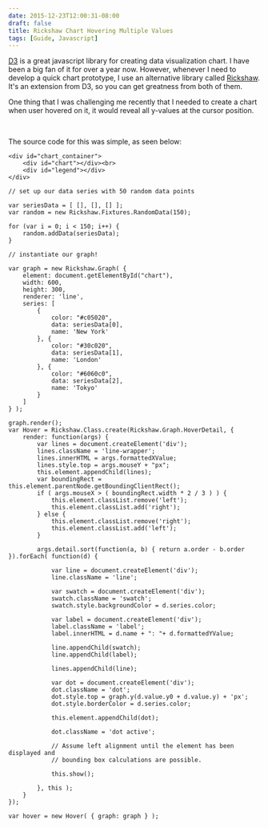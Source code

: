```yaml
---
date: 2015-12-23T12:00:31-08:00
draft: false 
title: Rickshaw Chart Hovering Multiple Values
tags: [Guide, Javascript]
---
```


[D3](http://d3js.org/) is a great javascript library for creating data visualization chart. I have
been a big fan of it for over a year now. However, whenever I need to develop a
quick chart prototype, I use an alternative library called
[Rickshaw](http://code.shutterstock.com/rickshaw/examples/). It's an
extension from D3, so you can get greatness from both of them.
<!--more-->

One thing that I was challenging me recently that I needed to create a chart
when user hovered on it, it would reveal all y-values at the cursor position.

<div id="chart_container">
	<div id="chart"></div><br>
	<div id="legend"></div>
</div>


<style>
#chart_container {
	width: 600px;
    max-width: 100%;
}
.swatch {
	display: inline-block;
	width: 10px;
	height: 10px;
	margin: 0 8px 0 0;
}
.label {
	display: inline-block;
}
#legend {
	text-align: center;
}
.rickshaw_graph .detail {
	background: none;
}
.line-wrapper {
    opacity: 1;
    background: #f3f7f8;
    padding: 7px 10px;
    border-radius: 3px;
    font-size: 0.8em;
    white-space: nowrap;
    left: 10px;
    position: absolute;
    min-width: 300px;
}
.line-wrapper .line {
    position: relative;
    margin-top: 3px;
}
.line-wrapper .swatch {
    border-radius: 10px;
    width: 9px;
    height: 9px;
    position: absolute;
    top: 3px;
}
.line-wrapper .label {
    font-weight: 600;
    padding-left: 18px;
}
.line-wrapper .label   span {
    font-weight: 400;
}
.line-wrapper .label .metric-legend-label {
    margin-right: 5px;
    padding-right: 5px;
}
.line-wrapper .label .metric-legend-label .text {
    font-weight: 600;
    text-transform: capitalize;
}
</style>

<link rel="stylesheet" href="/blog-vendor/rickshaw.min.css">
<script src="/blog-vendor/d3.min.js"></script>
<script src="/blog-vendor/rickshaw.min.js"></script>

<script type="text/javascript">

    // set up our data series with 50 random data points

    var seriesData = [ [], [], [] ];
    var random = new Rickshaw.Fixtures.RandomData(150);

    for (var i = 0; i < 150; i++) {
        random.addData(seriesData);
    }

    // instantiate our graph!

    var graph = new Rickshaw.Graph( {
        element: document.getElementById("chart"),
        width: 600,
        height: 300,
        renderer: 'line',
        series: [
            {
                color: "#c05020",
                data: seriesData[0],
                name: 'New York'
            }, {
                color: "#30c020",
                data: seriesData[1],
                name: 'London'
            }, {
                color: "#6060c0",
                data: seriesData[2],
                name: 'Tokyo'
            }
        ]
    } );

    graph.render();

    var Hover = Rickshaw.Class.create(Rickshaw.Graph.HoverDetail, {

        render: function(args) {

            var lines = document.createElement('div');
            lines.className = 'line-wrapper';
            lines.innerHTML = args.formattedXValue;
            lines.style.top = args.mouseY + "px";
            this.element.appendChild(lines);
            var boundingRect = this.element.parentNode.getBoundingClientRect();
            if ( args.mouseX > ( boundingRect.width * 2 / 3 ) ) {
                this.element.classList.remove('left');
                this.element.classList.add('right');
            } else {
                this.element.classList.remove('right');
                this.element.classList.add('left');
            }

            args.detail.sort(function(a, b) { return a.order - b.order }).forEach( function(d) {

                var line = document.createElement('div');
                line.className = 'line';

                var swatch = document.createElement('div');
                swatch.className = 'swatch';
                swatch.style.backgroundColor = d.series.color;

                var label = document.createElement('div');
                label.className = 'label';
                label.innerHTML = d.name + ": "+ d.formattedYValue;

                line.appendChild(swatch);
                line.appendChild(label);

                lines.appendChild(line);

                var dot = document.createElement('div');
                dot.className = 'dot';
                dot.style.top = graph.y(d.value.y0 + d.value.y) + 'px';
                dot.style.borderColor = d.series.color;

                this.element.appendChild(dot);

                dot.className = 'dot active';

                // Assume left alignment until the element has been displayed and
                // bounding box calculations are possible.

                this.show();

            }, this );
        }
    });

    var hover = new Hover( { graph: graph } ); 

</script>

The source code for this was simple, as seen below:

    <div id="chart_container">
        <div id="chart"></div><br>
        <div id="legend"></div>
    </div>

<!--break-->


    // set up our data series with 50 random data points

    var seriesData = [ [], [], [] ];
    var random = new Rickshaw.Fixtures.RandomData(150);

    for (var i = 0; i < 150; i++) {
        random.addData(seriesData);
    }

    // instantiate our graph!

    var graph = new Rickshaw.Graph( {
        element: document.getElementById("chart"),
        width: 600,
        height: 300,
        renderer: 'line',
        series: [
            {
                color: "#c05020",
                data: seriesData[0],
                name: 'New York'
            }, {
                color: "#30c020",
                data: seriesData[1],
                name: 'London'
            }, {
                color: "#6060c0",
                data: seriesData[2],
                name: 'Tokyo'
            }
        ]
    } );

    graph.render();
    var Hover = Rickshaw.Class.create(Rickshaw.Graph.HoverDetail, {
        render: function(args) {
            var lines = document.createElement('div');
            lines.className = 'line-wrapper';
            lines.innerHTML = args.formattedXValue;
            lines.style.top = args.mouseY + "px";
            this.element.appendChild(lines);
            var boundingRect = this.element.parentNode.getBoundingClientRect();
            if ( args.mouseX > ( boundingRect.width * 2 / 3 ) ) {
                this.element.classList.remove('left');
                this.element.classList.add('right');
            } else {
                this.element.classList.remove('right');
                this.element.classList.add('left');
            }

            args.detail.sort(function(a, b) { return a.order - b.order }).forEach( function(d) {

                var line = document.createElement('div');
                line.className = 'line';

                var swatch = document.createElement('div');
                swatch.className = 'swatch';
                swatch.style.backgroundColor = d.series.color;

                var label = document.createElement('div');
                label.className = 'label';
                label.innerHTML = d.name + ": "+ d.formattedYValue;

                line.appendChild(swatch);
                line.appendChild(label);

                lines.appendChild(line);

                var dot = document.createElement('div');
                dot.className = 'dot';
                dot.style.top = graph.y(d.value.y0 + d.value.y) + 'px';
                dot.style.borderColor = d.series.color;

                this.element.appendChild(dot);

                dot.className = 'dot active';

                // Assume left alignment until the element has been displayed and
                // bounding box calculations are possible.

                this.show();

            }, this );
        }
    });

    var hover = new Hover( { graph: graph } ); 

